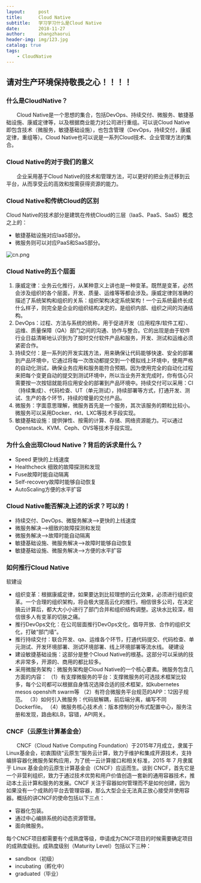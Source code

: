 ```yaml
---
layout:     post
title:      Cloud Native
subtitle:   学习学习什么是Cloud Native
date:       2018-11-27
author:     zhangzhaorui
header-img: img/123.jpg
catalog: true
tags:
    - CloudNative
---
```


## 请对生产环境保持敬畏之心！！！！
### 什么是CloudNative？
&emsp;&emsp;Cloud Native是一个思想的集合，包括DevOps、持续交付、微服务、敏捷基础设施、康威定律等，以及根据商业能力对公司进行重组。可以说Cloud Native即包含技术（微服务，敏捷基础设施），也包含管理（DevOps，持续交付，康威定律，重组等）。Cloud Native也可以说是一系列Cloud技术、企业管理方法的集合。

### Cloud Native的对于我们的意义
&emsp;&emsp;企业采用基于Cloud Native的技术和管理方法，可以更好的把业务迁移到云平台，从而享受云的高效和按需获得资源的能力。

### Cloud Native和传统Cloud的区别
Cloud Native的技术部分是建筑在传统Cloud的三层（IaaS、PaaS、SaaS）概念之上的： 
- 敏捷基础设施对应IaaS部分。
- 微服务则可以对应PaaS和SaaS部分。

![cn.png](https://github.com/zhangzhaorui/zhangzhaorui.github.io/raw/master/img/cn.png)

### Cloud Native的五个层面

1. 康威定律：业务云化推行，从某种意义上讲也是一种变革。既然是变革，必然会涉及组织的各个层面，开发、质量、运维等等都会涉及。康威定律则准确的描述了系统架构和组织的关系：组织架构决定系统架构！一个云系统最终长成什么样子，则完全是企业的组织结构决定的，是组织内部、组织之间的沟通结构。
2. DevOps：过程、方法与系统的统称，用于促进开发（应用程序/软件工程）、运维、质量保障（QA）部门之间的沟通、协作与整合。它的出现是由于软件行业日益清晰地认识到为了按时交付软件产品和服务，开发、测试和运维必须紧密合作。
3. 持续交付：是一系列的开发实践方法，用来确保让代码能够快速、安全的部署到产品环境中，它通过将每一次改动都提交到一个模拟线上环境中，使用严格的自动化测试，确保业务应用和服务能符合预期。因为使用完全的自动化过程来把每个变更自动的提交到测试环境中，所以当业务开发完成时，你有信心只需要按一次按钮就能将应用安全的部署到产品环境中。持续交付可以采用：CI（持续集成）、代码检查、UT（单元测试），持续部署等方式，打通开发、测试、生产的各个环节，持续的增量的交付产品。 
4. 微服务：字面意思理解，微服务首先是一个服务，其次该服务的颗粒比较小。微服务可以采用Docker、rkt、LXC等技术手段实现。
5. 敏捷基础设施：提供弹性、按需的计算、存储、网络资源能力。可以通过Openstack、KVM、Ceph、OVS等技术手段实现。

### 为什么会出现Cloud Native？背后的诉求是什么？
- Speed 更快的上线速度
- Healthcheck 细致的故障探测和发现
- Fuse故障时能自动隔离
- Self-recovery故障时能够自动恢复
- AutoScaling方便的水平扩容

### Cloud Native能否解决上述的诉求？可以的！
- 持续交付、DevOps、微服务解决-->更快的上线速度
- 微服务解决-->细致的故障探测和发现
- 微服务解决-->故障时能自动隔离
- 敏捷基础设施、微服务解决-->故障时能够自动恢复
- 敏捷基础设施、微服务解决-->方便的水平扩容

### 如何推行Cloud Native
软建设
- 组织变革：根据康威定律，如果要达到比较理想的云化效果，必须进行组织变革。一个合理的组织架构，将会极大提高云化的推行。相信很多公司，在决定搞云计算后，都大大小小进行了部门合并和组织结构调整。这块水比较深，相信很多人有变革的切肤之痛。
- 推行DevOps文化：在公司层面推行DevOps文化，倡导开放、合作的组织文化，打破“部门墙”。
- 推行持续交付：联合开发、qa、运维各个环节，打通代码提交、代码检查、单元测试、开发环境部署、测试环境部署、线上环境部署等流水线。
硬建设
- 建设敏捷基础设施：这部分是整个Cloud Native的根基。这部分可以采纳的技术非常多，开源的、商用的都比较多。
- 采用微服务架构：微服务架构是Cloud Native的一个核心要素。微服务包含几方面的内容： 
（1）有支撑微服务的平台：支撑微服务的可选技术框架比较多，每个公司都可以根据自身情况选择合适的技术框架，如kubernetes mesos openshift swarm等
（2）有符合微服务平台规范的APP：12因子规范。
（3）如何引入微服务：代码层解耦，前后端分离，编写不同Dockerfile。
（4）微服务核心技术点：版本控制的分布式配置中心，服务注册和发现，路由和LB，容错，API网关。


### CNCF（云原生计算基金会）
&emsp;&emsp;CNCF（Cloud Native Computing Foundation）于2015年7月成立，隶属于Linux基金会，初衷围绕“云原生”服务云计算，致力于维护和集成开源技术，支持编排容器化微服务架构应用，为了统一云计算接口和相关标准，2015 年 7 月隶属于 Linux 基金会的云原生计算基金会（CNCF）应运而生。谈到 CNCF，首先它是一个非营利组织，致力于通过技术优势和用户价值创造一套新的通用容器技术，推动本土云计算和服务的发展。CNCF 关注于容器如何管理而不是如何创建，因为如果没有一个成熟的平台去管理容器，那么大型企业无法真正放心接受并使用容器。概括的讲CNCF的使命包括以下三点：
- 容器化包装。
- 通过中心编排系统的动态资源管理。
- 面向微服务。

每个CNCF项目都需要有个成熟度等级，申请成为CNCF项目的时候需要确定项目的成熟度级别。成熟度级别（Maturity Level）包括以下三种：
- sandbox（初级）
- incubating（孵化中）
- graduated（毕业）


